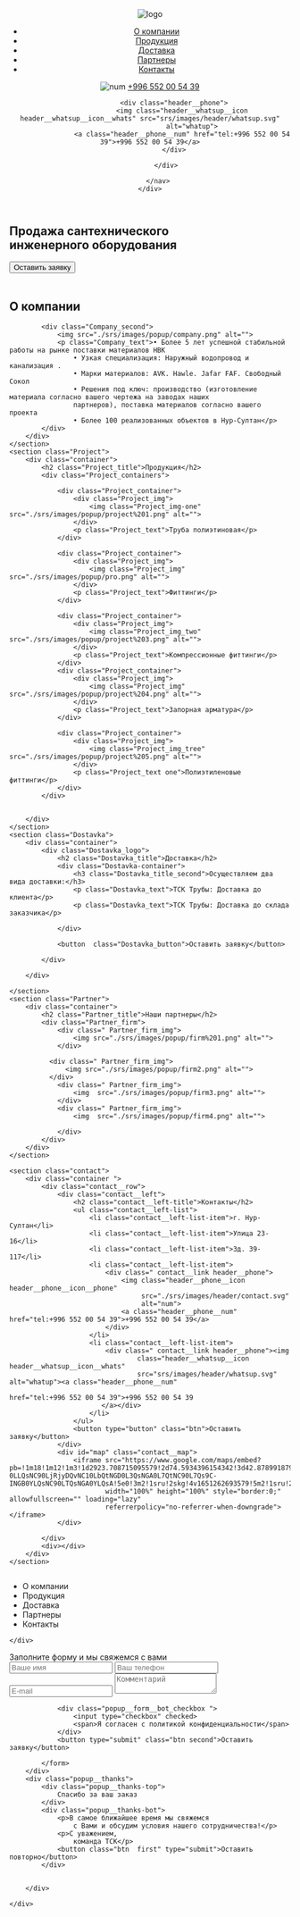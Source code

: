 <!doctype html>
<html lang="en">
<head>
    <meta charset="UTF-8">
    <meta name="viewport"
          content="width=device-width, user-scalable=no, initial-scale=1.0, maximum-scale=1.0, minimum-scale=1.0">
    <meta http-equiv="X-UA-Compatible" content="ie=edge">
    <title>Document</title>
    <link rel="stylesheet" href="srs/css/style.css">
</head>
<body>
<header class="header">
    <div class="container">
        <nav class="header__nav">
            <img class="header__logo" src="srs/images/header/logo.svg" alt="logo">
            <ul class="header__list">
                <li class="header__list__item"><a class="header__link" href="">О компании</a></li>
                <li class="header__list__item"><a class="header__link" href="">Продукция</a></li>
                <li class="header__list__item"><a class="header__link" href="">Доставка</a></li>
                <li class="header__list__item"><a class="header__link" href="">Партнеры</a></li>
                <li class="header__list__item"><a class="header__link" href="">Контакты </a></li>
            </ul>
            <div class="contact">
                <div class="header__phone">
                    <img class="header__phone__icon header__phone__icon__phone" src="./srs/images/header/contact.svg"
                         alt="num">
                    <a class="header__phone__num" href="tel:+996 552 00 54 39">+996 552 00 54 39</a>
                </div>

                <div class="header__phone">
                    <img class="header__whatsup__icon header__whatsup__icon__whats" src="srs/images/header/whatsup.svg"
                         alt="whatup">
                    <a class="header__phone__num" href="tel:+996 552 00 54 39">+996 552 00 54 39</a>
                </div>

            </div>

        </nav>
    </div>
</header>
<main>
    <section class="home">
        <div class="container">
            <h2 class="home__title">Продажа сантехнического <br> инженерного оборудования</h2>
            <button type="button" class="btn  first">Оставить заявку</button>
        </div>
        <img class="home__img-tree" src="./srs/images/popup/2.png" alt="">
        <img class="home__img-two" src="./srs/images/popup/1.png" alt="">
        <img class="home__img-one" src="./srs/images/popup/tree.png" alt="">
    </section>
    <section class="Company">
        <div class="container">
            <div class="Company_title">
                <h2 class="Company__title">О компании</h2>
            </div>

            <div class="Company_second">
                <img src="./srs/images/popup/company.png" alt="">
                <p class="Company_text">• Более 5 лет успешной стабильной работы на рынке поставки материалов НВК
                    • Узкая специализация: Наружный водопровод и канализация .
                    • Марки материалов: AVK. Hawle. Jafar FAF. Свободный Сокол
                    • Решения под ключ: производство (изготовление материала согласно вашего чертежа на заводах наших
                    партнеров), поставка материалов согласно вашего проекта
                    • Более 100 реализованных объектов в Нур-Султан</p>
            </div>
        </div>
    </section>
    <section class="Project">
        <div class="container">
            <h2 class="Project_title">Продукция</h2>
            <div class="Project_containers">

                <div class="Project_container">
                    <div class="Project_img">
                        <img class="Project_img-one" src="./srs/images/popup/project%201.png" alt="">
                    </div>
                    <p class="Project_text">Труба полиэтиновая</p>
                </div>

                <div class="Project_container">
                    <div class="Project_img">
                        <img class="Project_img" src="./srs/images/popup/pro.png" alt="">
                    </div>
                    <p class="Project_text">Фиттинги</p>
                </div>

                <div class="Project_container">
                    <div class="Project_img">
                        <img class="Project_img_two" src="./srs/images/popup/project%203.png" alt="">
                    </div>
                    <p class="Project_text">Компрессионные фиттинги</p>
                </div>
                <div class="Project_container">
                    <div class="Project_img">
                        <img class="Project_img" src="./srs/images/popup/project%204.png" alt="">
                    </div>
                    <p class="Project_text">Запорная арматура</p>
                </div>

                <div class="Project_container">
                    <div class="Project_img">
                        <img class="Project_img_tree" src="./srs/images/popup/project%205.png" alt="">
                    </div>
                    <p class="Project_text one">Полиэтиленовые фиттинги</p>
                </div>
            </div>


        </div>
    </section>
    <section class="Dostavka">
        <div class="container">
            <div class="Dostavka_logo">
                <h2 class="Dostavka_title">Доставка</h2>
                <div class="Dostavka-container">
                    <h3 class="Dostavka_title_second">Осуществляем два вида доставки:</h3>
                    <p class="Dostavka_text">ТСК Трубы: Доставка до клиента</p>
                    <p class="Dostavka_text">ТСК Трубы: Доставка до склада заказчика</p>

                </div>

                <button  class="Dostavka_button">Оставить заявку</button>

            </div>

        </div>

    </section>
    <section class="Partner">
        <div class="container">
            <h2 class="Partner_title">Наши партнеры</h2>
            <div class="Partner_firm">
                <div class=" Partner_firm_img">
                    <img src="./srs/images/popup/firm%201.png" alt="">
                </div>

              <div class=" Partner_firm_img">
                  <img src="./srs/images/popup/firm2.png" alt="">
              </div>
                <div class=" Partner_firm_img">
                    <img  src="./srs/images/popup/firm3.png" alt="">
                </div>
                <div class=" Partner_firm_img">
                    <img  src="./srs/images/popup/firm4.png" alt="">

                </div>
            </div>
        </div>
    </section>

    <section class="contact">
        <div class="container ">
            <div class="contact__row">
                <div class="contact__left">
                    <h2 class="contact__left-title">Контакты</h2>
                    <ul class="contact__left-list">
                        <li class="contact__left-list-item">г. Нур-Султан</li>
                        <li class="contact__left-list-item">Улица 23-16</li>
                        <li class="contact__left-list-item">Зд. 39-117</li>
                        <li class="contact__left-list-item">
                            <div class=" contact__link header__phone">
                                <img class="header__phone__icon header__phone__icon__phone"
                                     src="./srs/images/header/contact.svg"
                                     alt="num">
                                <a class="header__phone__num" href="tel:+996 552 00 54 39">+996 552 00 54 39</a>
                            </div>
                        </li>
                        <li class="contact__left-list-item">
                            <div class=" contact__link header__phone"><img
                                    class="header__whatsup__icon header__whatsup__icon__whats"
                                    src="srs/images/header/whatsup.svg" alt="whatup"><a class="header__phone__num"
                                                                                        href="tel:+996 552 00 54 39">+996 552 00 54 39
                           </a></div>
                        </li>
                    </ul>
                    <button type="button" class="btn">Оставить заявку</button>
                </div>
                <div id="map" class="contact__map">
                    <iframe src="https://www.google.com/maps/embed?pb=!1m18!1m12!1m3!1d2923.708715095579!2d74.5934396154342!3d42.87899187915538!2m3!1f0!2f0!3f0!3m2!1i1024!2i768!4f13.1!3m3!1m2!1s0x389eb73ef59391dd%3A0xd9a25f1216632551!2zSVQtUlVOIC0g0LDQutCw0LTQtdC80LjRjyDQv9GA0L7Qs9GA0LDQvNC80LjRgNC-0LLQsNC90LjRjyDQvNC10LbQtNGD0L3QsNGA0L7QtNC90L7Qs9C-INGB0YLQsNC90LTQsNGA0YLQsA!5e0!3m2!1sru!2skg!4v1651262693579!5m2!1sru!2skg"
                            width="100%" height="100%" style="border:0;" allowfullscreen="" loading="lazy"
                            referrerpolicy="no-referrer-when-downgrade"></iframe>
                </div>

            </div>
            <div></div>
        </div>
    </section>

</main>
<footer class="Footer">
    <div class="container">
        <div class="Footer_menu">
            <div>
                <img src="./srs/images/popup/l.png" alt="">
            </div>
            <ul class="Footer_menu_item">
                <li class="Footer_menu_item_list">О компании</li>
                <li class="Footer_menu_item_list">Продукция</li>
                <li class="Footer_menu_item_list" >Доставка</li>
                <li class="Footer_menu_item_list">Партнеры</li>
                <li class="Footer_menu_item_list">Контакты </li>
            </ul>
        </div>

    </div>
</footer>
<div class="overlay">
    <div class="popup">
        <div class="popup__close"></div>
        <div class="popup__form">
            <div class="popup__form__top">Заполните форму
                и мы свяжемся с вами
            </div>
            <form class="popup__form-bot">
                <input type="text" placeholder="Ваше имя">
                <input id="tel" type="tel" placeholder="Ваш телефон">
                <input type="email" placeholder="E-mail">
                <textarea placeholder="Комментарий" class="popup__form__bot__textarea"></textarea>


                <div class="popup__form__bot_checkbox ">
                    <input type="checkbox" checked>
                    <span>Я согласен с политикой конфиденциальности</span>
                </div>
                <button type="submit" class="btn second">Оставить заявку</button>

            </form>
        </div>
        <div class="popup__thanks">
            <div class="popup__thanks-top">
                Спасибо за ваш заказ
            </div>
            <div class="popup__thanks-bot">
                <p>В самое ближайшее время мы свяжемся
                    с Вами и обсудим условия нашего сотрудничества!</p>
                <p>С уважением,
                    команда ТСК</p>
                <button class="btn  first" type="submit">Оставить повторно</button>
            </div>


        </div>

    </div>
</div>
<script src="./srs/js/jquery-3.6.0.min.js"></script>
<script src="./srs/js/jquery.inputmask.min.js"></script>
<script src="./srs/js/main.js"></script>

</body>
</html>
